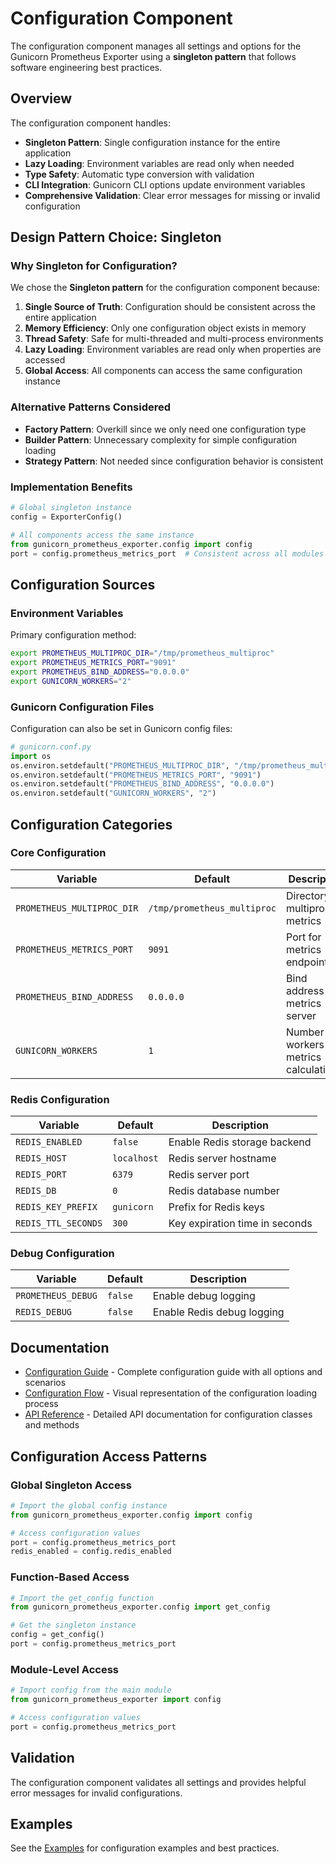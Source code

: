 # Configuration Component

The configuration component manages all settings and options for the Gunicorn Prometheus Exporter using a **singleton pattern** that follows software engineering best practices.

## Overview

The configuration component handles:

- **Singleton Pattern**: Single configuration instance for the entire application
- **Lazy Loading**: Environment variables are read only when needed
- **Type Safety**: Automatic type conversion with validation
- **CLI Integration**: Gunicorn CLI options update environment variables
- **Comprehensive Validation**: Clear error messages for missing or invalid configuration

## Design Pattern Choice: Singleton

### Why Singleton for Configuration?

We chose the **Singleton pattern** for the configuration component because:

1. **Single Source of Truth**: Configuration should be consistent across the entire application
2. **Memory Efficiency**: Only one configuration object exists in memory
3. **Thread Safety**: Safe for multi-threaded and multi-process environments
4. **Lazy Loading**: Environment variables are read only when properties are accessed
5. **Global Access**: All components can access the same configuration instance

### Alternative Patterns Considered

- **Factory Pattern**: Overkill since we only need one configuration type
- **Builder Pattern**: Unnecessary complexity for simple configuration loading
- **Strategy Pattern**: Not needed since configuration behavior is consistent

### Implementation Benefits

```python
# Global singleton instance
config = ExporterConfig()

# All components access the same instance
from gunicorn_prometheus_exporter.config import config
port = config.prometheus_metrics_port  # Consistent across all modules
```

## Configuration Sources

### Environment Variables

Primary configuration method:

```bash
export PROMETHEUS_MULTIPROC_DIR="/tmp/prometheus_multiproc"
export PROMETHEUS_METRICS_PORT="9091"
export PROMETHEUS_BIND_ADDRESS="0.0.0.0"
export GUNICORN_WORKERS="2"
```

### Gunicorn Configuration Files

Configuration can also be set in Gunicorn config files:

```python
# gunicorn.conf.py
import os
os.environ.setdefault("PROMETHEUS_MULTIPROC_DIR", "/tmp/prometheus_multiproc")
os.environ.setdefault("PROMETHEUS_METRICS_PORT", "9091")
os.environ.setdefault("PROMETHEUS_BIND_ADDRESS", "0.0.0.0")
os.environ.setdefault("GUNICORN_WORKERS", "2")
```

## Configuration Categories

### Core Configuration

| Variable                   | Default                     | Description                               |
| -------------------------- | --------------------------- | ----------------------------------------- |
| `PROMETHEUS_MULTIPROC_DIR` | `/tmp/prometheus_multiproc` | Directory for multiprocess metrics        |
| `PROMETHEUS_METRICS_PORT`  | `9091`                      | Port for metrics endpoint                 |
| `PROMETHEUS_BIND_ADDRESS`  | `0.0.0.0`                   | Bind address for metrics server           |
| `GUNICORN_WORKERS`         | `1`                         | Number of workers for metrics calculation |

### Redis Configuration

| Variable | Default | Description |
|----------|---------|-------------|
| `REDIS_ENABLED` | `false` | Enable Redis storage backend |
| `REDIS_HOST` | `localhost` | Redis server hostname |
| `REDIS_PORT` | `6379` | Redis server port |
| `REDIS_DB` | `0` | Redis database number |
| `REDIS_KEY_PREFIX` | `gunicorn` | Prefix for Redis keys |
| `REDIS_TTL_SECONDS` | `300` | Key expiration time in seconds |

### Debug Configuration

| Variable | Default | Description |
|----------|---------|-------------|
| `PROMETHEUS_DEBUG` | `false` | Enable debug logging |
| `REDIS_DEBUG` | `false` | Enable Redis debug logging |

## Documentation

- [Configuration Guide](configuration.md) - Complete configuration guide with all options and scenarios
- [Configuration Flow](configuration-flow.md) - Visual representation of the configuration loading process
- [API Reference](api-reference.md) - Detailed API documentation for configuration classes and methods

## Configuration Access Patterns

### Global Singleton Access
```python
# Import the global config instance
from gunicorn_prometheus_exporter.config import config

# Access configuration values
port = config.prometheus_metrics_port
redis_enabled = config.redis_enabled
```

### Function-Based Access
```python
# Import the get_config function
from gunicorn_prometheus_exporter.config import get_config

# Get the singleton instance
config = get_config()
port = config.prometheus_metrics_port
```

### Module-Level Access
```python
# Import config from the main module
from gunicorn_prometheus_exporter import config

# Access configuration values
port = config.prometheus_metrics_port
```

## Validation

The configuration component validates all settings and provides helpful error messages for invalid configurations.

## Examples

See the [Examples](../examples/) for configuration examples and best practices.
